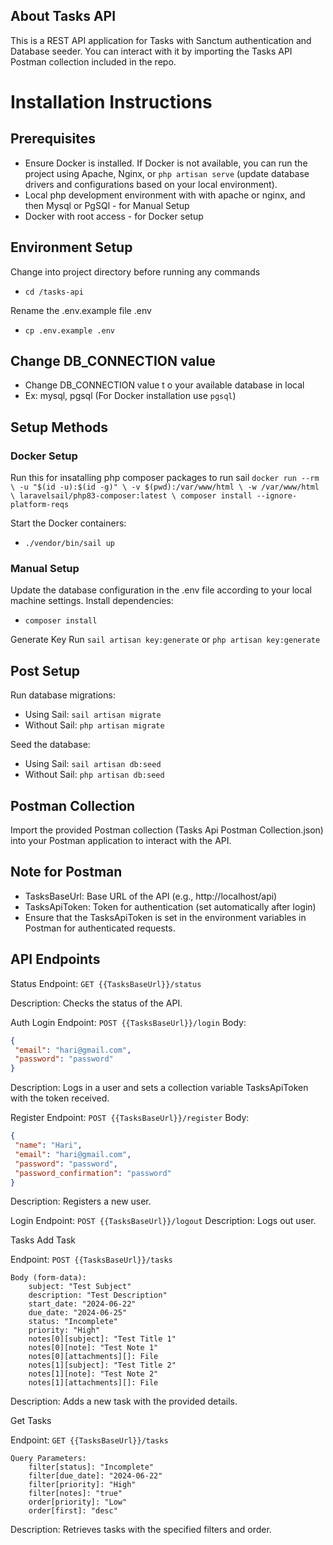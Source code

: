 ## About Tasks API

This is a REST API application for Tasks with Sanctum authentication and Database seeder. You can interact with it by importing the Tasks API Postman collection included in the repo.

# Installation Instructions

## Prerequisites
- Ensure Docker is installed. If Docker is not available, you can run the project using Apache, Nginx, or `php artisan serve` (update database drivers and configurations based on your local environment).
- Local php development environment with with apache or nginx, and then Mysql or PgSQl - for Manual Setup
- Docker with root access - for Docker setup

## Environment Setup
Change into project directory before running any commands
- `cd /tasks-api`
  
Rename the .env.example file .env
- `cp .env.example .env`

## Change DB_CONNECTION value
- Change DB_CONNECTION value t o your available database in local
- Ex: mysql, pgsql (For Docker installation use `pgsql`)

## Setup Methods

### Docker Setup
Run this for insatalling php composer packages to run sail
`
docker run --rm \
    -u "$(id -u):$(id -g)" \
    -v $(pwd):/var/www/html \
    -w /var/www/html \
    laravelsail/php83-composer:latest \
    composer install --ignore-platform-reqs
`


Start the Docker containers:
- `./vendor/bin/sail up`
  
### Manual Setup
Update the database configuration in the .env file according to your local machine settings.
Install dependencies:
- `composer install`

Generate Key
Run `sail artisan key:generate` or `php artisan key:generate`

## Post Setup

Run database migrations:
- Using Sail: `sail artisan migrate`
- Without Sail: `php artisan migrate`
  
Seed the database:
- Using Sail: `sail artisan db:seed`
- Without Sail: `php artisan db:seed`
## Postman Collection
Import the provided Postman collection (Tasks Api Postman Collection.json) into your Postman application to interact with the API.

## Note for Postman
- TasksBaseUrl: Base URL of the API (e.g., http://localhost/api)
- TasksApiToken: Token for authentication (set automatically after login)
- Ensure that the TasksApiToken is set in the environment variables in Postman for authenticated requests.
  
## API Endpoints

Status
Endpoint: `GET {{TasksBaseUrl}}/status`

Description: Checks the status of the API.

Auth
Login
Endpoint: `POST {{TasksBaseUrl}}/login`
Body:
```json
{
 "email": "hari@gmail.com",
 "password": "password"
}
```
Description: Logs in a user and sets a collection variable TasksApiToken with the token received.

Register
Endpoint: `POST {{TasksBaseUrl}}/register`
Body:
```json
{
 "name": "Hari",
 "email": "hari@gmail.com",
 "password": "password",
 "password_confirmation": "password"
}
```
Description: Registers a new user.

Login
Endpoint: `POST {{TasksBaseUrl}}/logout`
Description: Logs out user.

Tasks
Add Task

Endpoint: `POST {{TasksBaseUrl}}/tasks`
```
Body (form-data):
    subject: "Test Subject"
    description: "Test Description"
    start_date: "2024-06-22"
    due_date: "2024-06-25"
    status: "Incomplete"
    priority: "High"
    notes[0][subject]: "Test Title 1"
    notes[0][note]: "Test Note 1"
    notes[0][attachments][]: File
    notes[1][subject]: "Test Title 2"
    notes[1][note]: "Test Note 2"
    notes[1][attachments][]: File
```
Description: Adds a new task with the provided details.

Get Tasks

Endpoint: `GET {{TasksBaseUrl}}/tasks`
```
Query Parameters:
    filter[status]: "Incomplete"
    filter[due_date]: "2024-06-22"
    filter[priority]: "High"
    filter[notes]: "true"
    order[priority]: "Low"
    order[first]: "desc"
```
Description: Retrieves tasks with the specified filters and order.


